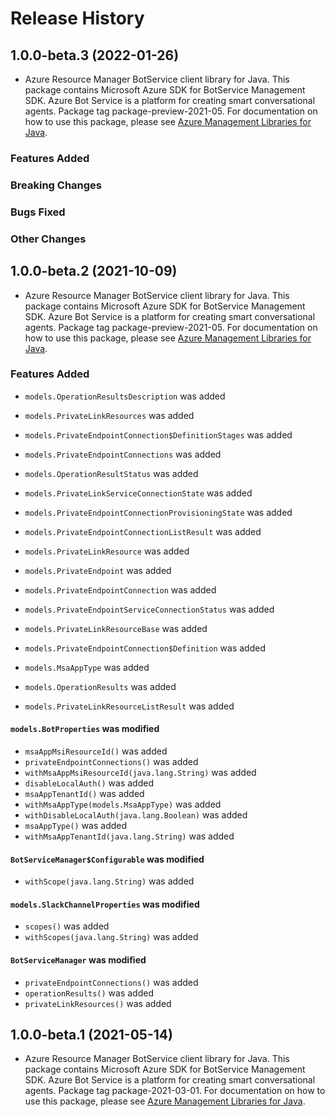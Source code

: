 # Release History

## 1.0.0-beta.3 (2022-01-26)

- Azure Resource Manager BotService client library for Java. This package contains Microsoft Azure SDK for BotService Management SDK. Azure Bot Service is a platform for creating smart conversational agents. Package tag package-preview-2021-05. For documentation on how to use this package, please see [Azure Management Libraries for Java](https://aka.ms/azsdk/java/mgmt).

### Features Added

### Breaking Changes

### Bugs Fixed

### Other Changes

## 1.0.0-beta.2 (2021-10-09)

- Azure Resource Manager BotService client library for Java. This package contains Microsoft Azure SDK for BotService Management SDK. Azure Bot Service is a platform for creating smart conversational agents. Package tag package-preview-2021-05. For documentation on how to use this package, please see [Azure Management Libraries for Java](https://aka.ms/azsdk/java/mgmt).

### Features Added

* `models.OperationResultsDescription` was added

* `models.PrivateLinkResources` was added

* `models.PrivateEndpointConnection$DefinitionStages` was added

* `models.PrivateEndpointConnections` was added

* `models.OperationResultStatus` was added

* `models.PrivateLinkServiceConnectionState` was added

* `models.PrivateEndpointConnectionProvisioningState` was added

* `models.PrivateEndpointConnectionListResult` was added

* `models.PrivateLinkResource` was added

* `models.PrivateEndpoint` was added

* `models.PrivateEndpointConnection` was added

* `models.PrivateEndpointServiceConnectionStatus` was added

* `models.PrivateLinkResourceBase` was added

* `models.PrivateEndpointConnection$Definition` was added

* `models.MsaAppType` was added

* `models.OperationResults` was added

* `models.PrivateLinkResourceListResult` was added

#### `models.BotProperties` was modified

* `msaAppMsiResourceId()` was added
* `privateEndpointConnections()` was added
* `withMsaAppMsiResourceId(java.lang.String)` was added
* `disableLocalAuth()` was added
* `msaAppTenantId()` was added
* `withMsaAppType(models.MsaAppType)` was added
* `withDisableLocalAuth(java.lang.Boolean)` was added
* `msaAppType()` was added
* `withMsaAppTenantId(java.lang.String)` was added

#### `BotServiceManager$Configurable` was modified

* `withScope(java.lang.String)` was added

#### `models.SlackChannelProperties` was modified

* `scopes()` was added
* `withScopes(java.lang.String)` was added

#### `BotServiceManager` was modified

* `privateEndpointConnections()` was added
* `operationResults()` was added
* `privateLinkResources()` was added

## 1.0.0-beta.1 (2021-05-14)

- Azure Resource Manager BotService client library for Java. This package contains Microsoft Azure SDK for BotService Management SDK. Azure Bot Service is a platform for creating smart conversational agents. Package tag package-2021-03-01. For documentation on how to use this package, please see [Azure Management Libraries for Java](https://aka.ms/azsdk/java/mgmt).
